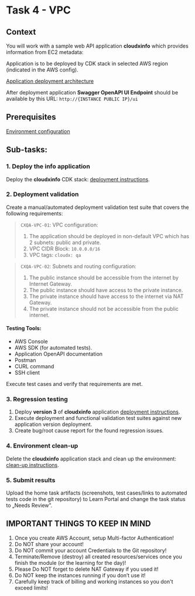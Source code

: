 # Task 4 - VPC

## Context

You will work with a sample web API application **cloudxinfo** which provides information from EC2 metadata:

Application is to be deployed by CDK stack in selected AWS region (indicated in the AWS config).

[Application deployment architecture](../../applications/docs/cloudxinfo.md)

After deployment application **Swagger OpenAPI UI Endpoint** should be available by this
URL: `http://{INSTANCE PUBLIC IP}/ui`

## Prerequisites

[Environment configuration](../../applications/README.md)

## Sub-tasks:

### 1. Deploy the info application

Deploy the **cloudxinfo** CDK stack: [deployment instructions](../../applications/docs/cloudxinfo.md).

### 2. Deployment validation

Create a manual/automated deployment validation test suite that covers the following requirements:

> `CXQA-VPC-01`: VPC configuration:
> 1. The application should be deployed in non-default VPC which has 2 subnets: public and private.
> 2. VPC CIDR Block: `10.0.0.0/16`
> 3. VPC tags: `cloudx: qa`

> `CXQA-VPC-02`: Subnets and routing configuration:
> 1. The public instance should be accessible from the internet by Internet Gateway.
> 2. The public instance should have access to the private instance.
> 3. The private instance should have access to the internet via NAT Gateway.
> 4. The private instance should not be accessible from the public internet.

#### Testing Tools:

* AWS Console
* AWS SDK (for automated tests).
* Application OpenAPI documentation
* Postman
* CURL command
* SSH client

Execute test cases and verify that requirements are met.

### 3. Regression testing

1. Deploy **version 3** of **cloudxinfo** application [deployment instructions](../../applications/docs/cloudxinfo.md).
2. Execute deployment and functional validation test suites against new application version deployment.
3. Create bug/root cause report for the found regression issues.

### 4. Environment clean-up

Delete the **cloudxinfo** application stack and clean up the
environment: [clean-up instructions](../../applications/docs/cloudxinfo.md).

### 5. Submit results

Upload the home task artifacts (screenshots, test cases/links to automated tests code in the git repository) to Learn
Portal and change the task status to „Needs Review”.

## IMPORTANT THINGS TO KEEP IN MIND

1. Once you create AWS Account, setup Multi-factor Authentication!
2. Do NOT share your account!
3. Do NOT commit your account Credentials to the Git repository!
4. Terminate/Remove (destroy) all created resources/services once you finish the module (or the learning for the day)!
5. Please Do NOT forget to delete NAT Gateway if you used it!
6. Do NOT keep the instances running if you don’t use it!
7. Carefully keep track of billing and working instances so you don't exceed limits!
